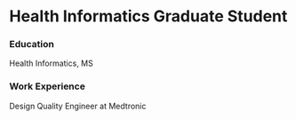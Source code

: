 # Health Informatics Graduate Student

### Education 
Health Informatics, MS

### Work Experience 
Design Quality Engineer at Medtronic
